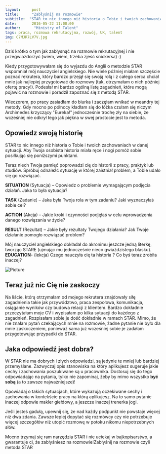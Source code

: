 ```yaml
---
layout:     post
title:      "Zabłyśnij na rozmowie"
subtitle:  "STAR to nic innego niż historia o Tobie i twoich zachowaniach w danej sytuacji. Dobrze opowiedziana historia potrzebuje solidnej ramy. Zaraz otrzymasz ją ode mnie w prezencie. "
date:       2016-05-22 11:00:00 
author:      "Ministry of Talent"
tags: praca, rozmowa rekrutacyjna, rozwój, UK, talent
img: C7MJR7LV7V.jpg
---
```


Dziś krótko o tym jak zabłysnąć na rozmowie rekrutacyjnej i nie przegwiazdorzyć (wiem, wiem, trzeba zjeść snickersa) :)

Kiedy przygotowywałam się do wyjazdu do Anglii o metodzie STAR wspomniał mój nauczyciel angielskiego. Nie wiele później miałam szczęście poznać rekrutera, który bardzo przejął się swoją rolą i z całego serca chciał mnie jak najlepiej przygotować do rozmowy (tak, otrzymałam o nich później ofertę pracy!). Podesłał mi bardzo ogólną listę zagadnień, które mogą pojawić na rozmowie i poradził zapoznać się z metodą STAR.

Wieczorem, po pracy zasiadłam do biurka i zaczęłam wnikać w meandry tej metody. Gdy mocno po północy kładłam się do łóżka czułam się niczym Archimedes krzyczący "Eureka!" jednocześnie trochę zły na siebie, że wcześniej nie odkrył tego jak piękna w swej prostocie jest to metoda.

<h2 class="section-heading">Opowiedz swoją historię</h2>

STAR to nic innego niż historia o Tobie i twoich zachowaniach w danej sytuacji. Aby Twoja osobista historia miała ręce i nogi pomóż sobie posiłkując się poniższymi punktami.

Teraz niech Twoja pamięć poprowadzi cię do historii z pracy, praktyk lub studiów. Spróbuj odnaleźć sytuację w której zaistniał problem, a Tobie udało się go rozwiązać.

**SITUATION** (Sytuacja) – Opowiedz o problemie wymagającym podjęcia działań. Jaka to była sytuacja?

**TASK** (Zadanie) – Jaka była Twoja rola w tym zadaniu? Jaki wyznaczyłaś sobie cel?

**ACTION** (Akcja) – Jakie kroki i czynności podjęłaś w celu wprowadzenia danego rozwiązania w życie?

**RESULT** (Rezultat) – Jakie były rezultaty Twojego działania? Jak Twoje działanie pomogło rozwiązać problem?

Mój nauczyciel angielskiego dokładał do akronimu jeszcze jedną literkę, tworząc STARE (ujmując mu jednocześnie nieco gwiaździstego blasku).
**EDUCATION**- (lekcja) Czego nauczyła cię ta historia ? Co byś teraz zrobiła inaczej?

<img src="/img/rambo1.png" class="img-responsive" alt="Picture">

<h2 class="section-heading">Teraz już nic Cię nie zaskoczy</h2>

Na liście, którą otrzymałam od mojego rekrutera znajdowały siłę zagadnienia takie jak przywództwo, praca zespołowa, komunikacja, osiąganie wyników czy budowa relacji z klientem. Bardzo dokładnie przeczytałam moje CV i wypisałam po kilka sytuacji do każdego z zagadnień. Rozpisałam sobie je dość dokładnie w ramach STAR. Mimo, że nie znałam pytań czekających mnie na rozmowie, żadne pytanie nie było dla mnie zaskoczeniem, ponieważ sama już wcześniej sobie je zadałam przygotowując przypadki do STAR.


<h2 class="section-heading">Jaka odpowiedź jest dobra?</h2>

W STAR nie ma dobrych i złych odpowiedzi, są jedynie te mniej lub bardziej przemyślane. Zazwyczaj opis stanowiska na który aplikujesz sugeruje jakie cechy i zachowania poszukiwane są u pracownika. Dostosuj się do tego odpowiadając na pytania, tylko nie zapominaj, żeby by mimo wszystko **być sobą** (a to zawsze najważniejsze)!

Opowiadaj o takich sytuacjach, które wykazują oczekiwane cechy i zachowania w kontekście pracy na którą aplikujesz. Na to samo pytanie inaczej odpowie makler giełdowy, a jeszcze inaczej trenerka jogi.

Jeśli jesteś gadułą, upewnij się, że nad każdy podpunkt nie powstaje więcej niż dwa zdania. Zawsze lepiej dopytać się rozmówcy czy nie potrzebuje więcej szczegółów niż utopić rozmowę w potoku nikomu niepotrzebnych słów.

Mocno trzymaj się ram narzędzia STAR i nie uciekaj w bajkopisarstwo, a gwarantuje ci, że zabłyśniesz na rozmowie!Zabłyśnij na rozmowie czyli metoda STAR


